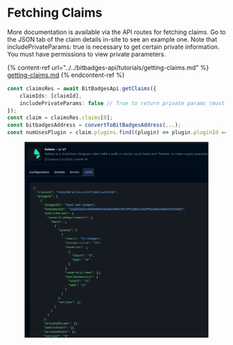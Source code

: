 # Fetching Claims

More documentation is available via the API routes for fetching claims. Go to the JSON tab of the claim details in-site to see an example one. Note that includePrivateParams: true is necessary to get certain private information. You must have permissions to view private parameters.&#x20;

{% content-ref url="../../bitbadges-api/tutorials/getting-claims.md" %}
[getting-claims.md](../../bitbadges-api/tutorials/getting-claims.md)
{% endcontent-ref %}

```typescript
const claimsRes = await BitBadgesApi.getClaims({
    claimIds: [claimId],
    includePrivateParams: false // True to return private params (must have permissions to view)
});
const claim = claimsRes.claims[0];
const bitbadgesAddress = convertToBitBadgesAddress(...);
const numUsesPlugin = claim.plugins.find((plugin) => plugin.pluginId === 'numUses');
```

<figure><img src="../../../.gitbook/assets/image (2) (1) (1) (1).png" alt=""><figcaption></figcaption></figure>
